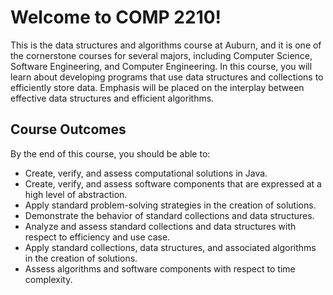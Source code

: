 # Welcome to COMP 2210!

This is the data structures and algorithms course at Auburn, and it is one of
the cornerstone courses for several majors, including Computer Science,
Software Engineering, and Computer Engineering. In this course, you will learn
about developing programs that use data structures and collections to
efficiently store data. Emphasis will be placed on the interplay between
effective data structures and efficient algorithms.

## Course Outcomes

By the end of this course, you should be able to:

- Create, verify, and assess computational solutions in Java.
- Create, verify, and assess software components that are expressed at a high level of abstraction.
- Apply standard problem-solving strategies in the creation of solutions.
- Demonstrate the behavior of standard collections and data structures.
- Analyze and assess standard collections and data structures with respect to efficiency and use case.
- Apply standard collections, data structures, and associated algorithms in the creation of solutions.
- Assess algorithms and software components with respect to time complexity.



